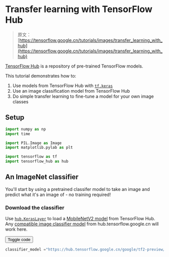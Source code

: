 # Transfer learning with TensorFlow Hub

> 原文：[https://tensorflow.google.cn/tutorials/images/transfer_learning_with_hub](https://tensorflow.google.cn/tutorials/images/transfer_learning_with_hub)

[TensorFlow Hub](https://hub.tensorflow.google.cn/) is a repository of pre-trained TensorFlow models.

This tutorial demonstrates how to:

1.  Use models from TensorFlow Hub with [`tf.keras`](https://tensorflow.google.cn/api_docs/python/tf/keras)
2.  Use an image classification model from TensorFlow Hub
3.  Do simple transfer learning to fine-tune a model for your own image classes

## Setup

```py
import numpy as np
import time

import PIL.Image as Image
import matplotlib.pylab as plt

import tensorflow as tf
import tensorflow_hub as hub 
```

## An ImageNet classifier

You'll start by using a pretrained classifer model to take an image and predict what it's an image of - no training required!

### Download the classifier

Use [`hub.KerasLayer`](https://tensorflow.google.cn/hub/api_docs/python/hub/KerasLayer) to load a [MobileNetV2 model](https://hub.tensorflow.google.cn/google/tf2-preview/mobilenet_v2/classification/2) from TensorFlow Hub. Any [compatible image classifier model](https://hub.tensorflow.google.cn/s?q=tf2&module-type=image-classification) from hub.tensorflow.google.cn will work here.

<section class="expandable"><button type="button" class="button-red button expand-control">Toggle code</button></section>

```py
classifier_model ="https://hub.tensorflow.google.cn/google/tf2-preview/mobilenet_v2/classification/4" 
```